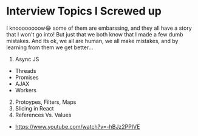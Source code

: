 # Interview Topics I Screwed up
I knoooooooow😂 some of them are embarssing, and they all have a story that I won't go into! But just that we both know that I made a few dumb mistakes. And its ok, we all are human, we all make mistakes, and by learning from them we get better...

1. Async JS
  - Threads
  - Promises
  - AJAX
  - Workers
2. Protoypes, Filters, Maps
3. Slicing in React
4. References Vs. Values
  - https://www.youtube.com/watch?v=-hBJz2PPIVE

